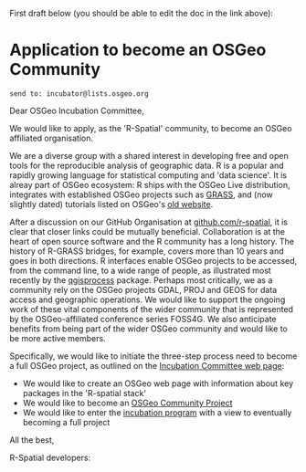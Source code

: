 First draft below (you should be able to edit the doc in the link above):

# Application to become an OSGeo Community


	send to: incubator@lists.osgeo.org
    
Dear OSGeo Incubation Committee,

We would like to apply, as the 'R-Spatial' community, to become an OSGeo affiliated organisation.

<!--## About the R-spatial community-->

We are a diverse group with a shared interest in developing free and open tools for the reproducible analysis of geographic data. R is a popular and rapidly growing language for statistical computing and 'data science'. It is alreay part of OSGeo ecosystem: R ships with the OSGeo Live distribution, integrates with established OSGeo projects such as [GRASS](https://grasswiki.osgeo.org/wiki/R_statistics), and (now slightly dated) tutorials listed on OSGeo's [old website](http://old.www.osgeo.org/educational_content).

After a discussion on our GitHub Organisation at [github.com/r-spatial](https://github.com/r-spatial), it is clear that closer links could be mutually beneficial. Collaboration is at the heart of open source software and the R community has a long history. The history of R-GRASS bridges, for example, covers more than 10 years and goes in both directions. R interfaces enable OSGeo projects to be accessed, from the command line, to a wide range of people, as illustrated most recently by the [qgisprocess](https://github.com/paleolimbot/qgisprocess) package. Perhaps most critically, we as a community rely on the OSGeo projects GDAL, PROJ and GEOS for data access and geographic operations. We would like to support the ongoing work of these vital components of the wider community that is represented by the OSGeo-affiliated conference series FOSS4G. We also anticipate benefits from being part of the wider OSGeo community and would like to be more active members.

Specifically, we would like to initiate the three-step process need to become a full OSGeo project, as outlined on the [Incubation Committee web page](https://wiki.osgeo.org/wiki/Incubation_Committee#Step_1:_Add_OSGeo_Website_Project_Page):

- We would like to create an OSGeo web page with information about key packages in the 'R-spatial stack'
- We would like to become an [OSGeo Community Project](https://wiki.osgeo.org/wiki/Incubation_Committee#Step_2:_Join_Community_Projects_Program)
- We would like to enter the [incubation program](https://wiki.osgeo.org/wiki/Incubation_Committee#Incubator) with a view to eventually becoming a full project

All the best,

R-Spatial developers:

